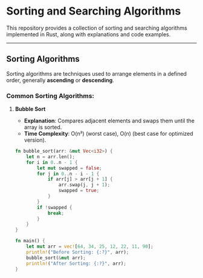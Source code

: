 # Sorting and Searching Algorithms

This repository provides a collection of sorting and searching algorithms implemented in Rust, along with explanations and code examples.

---

## Sorting Algorithms

Sorting algorithms are techniques used to arrange elements in a defined order, generally **ascending** or **descending**.

### Common Sorting Algorithms:

1. **Bubble Sort**
   - **Explanation**: Compares adjacent elements and swaps them until the array is sorted.
   - **Time Complexity**: O(n²) (worst case), O(n) (best case for optimized version).

   ```rust
   fn bubble_sort(arr: &mut Vec<i32>) {
       let n = arr.len();
       for i in 0..n - 1 {
           let mut swapped = false;
           for j in 0..n - i - 1 {
               if arr[j] > arr[j + 1] {
                   arr.swap(j, j + 1);
                   swapped = true;
               }
           }
           if !swapped {
               break;
           }
       }
   }

   fn main() {
       let mut arr = vec![64, 34, 25, 12, 22, 11, 90];
       println!("Before Sorting: {:?}", arr);
       bubble_sort(&mut arr);
       println!("After Sorting: {:?}", arr);
   }
```

